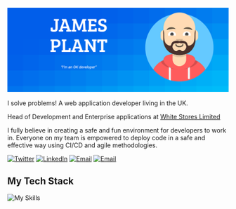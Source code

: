 ![Alt text](https://raw.githubusercontent.com/NetworkMonk/NetworkMonk/master/Cover.png "James Plant Cover")

I solve problems! A web application developer living in the UK.

Head of Development and Enterprise applications at [White Stores Limited](https://www.whitestores.co.uk)

I fully believe in creating a safe and fun environment for developers to work in. Everyone on my team is empowered to deploy code in a safe and effective way using CI/CD and agile methodologies.

<a href="https://twitter.com/devjamesplant"><img alt="Twitter" src="https://img.shields.io/static/v1?label=&message=@devjamesplant&color=1DA1F2&logo=twitter&logoColor=ffffff&style=for-the-badge"></a>
<a href="https://www.linkedin.com/in/james-plant-7ab317b/"><img alt="LinkedIn" src="https://img.shields.io/static/v1?label=&message=James%20Plant&color=0A66C2&logo=linkedin&logoColor=ffffff&style=for-the-badge"></a>
<a href="https://www.instagram.com/jamesplantphotography"><img alt="Email" src="https://img.shields.io/static/v1?label=&message=@jamesplantphotography&color=C13584&logo=instagram&logoColor=ffffff&style=for-the-badge"></a>
<a href="mailto:jamesplant@gmail.com"><img alt="Email" src="https://img.shields.io/static/v1?label=&message=jamesplant@gmail.com&color=4d6680&logo=mail.ru&logoColor=ffffff&style=for-the-badge"></a>

## My Tech Stack

![My Skills](https://skillicons.dev/icons?i=html,css,js,nodejs,react,nextjs,tailwind,bootstrap,vercel,go,php,laravel,mysql,docker,cloudflare,github,regex,vscode)
